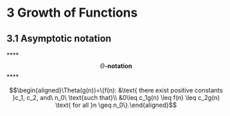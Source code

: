 # 3 Growth of Functions

## 3.1 Asymptotic notation

\*\*\*\*$$\Theta\textbf{-notation}$$\*\*\*\*

$$\begin{aligned}\Theta(g(n))=\{f(n): &\text{ there exist positive constants }c_1, c_2, and\ n_0\ \text{such that}\\ &0\leq c_1g(n) \leq f(n) \leq c_2g(n) \text{ for all }n \geq n_0\}.\end{aligned}$$






